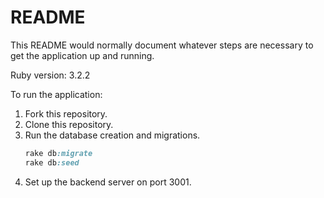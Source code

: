 # README

This README would normally document whatever steps are necessary to get the
application up and running.

Ruby version: 3.2.2

To run the application:
1. Fork this repository.
2. Clone this repository.
3. Run the database creation and migrations.
   ```rake db:create
   rake db:migrate
   rake db:seed
   ```
4. Set up the backend server on port 3001.
   ```rails server -p 3001
   ```
